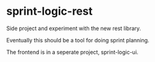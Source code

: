sprint-logic-rest
=================

Side project and experiment with the new rest library.

Eventually this should be a tool for doing sprint planning.

The frontend is in a seperate project, sprint-logic-ui.
